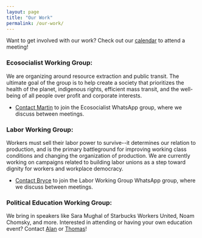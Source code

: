 ```yaml
---
layout: page
title: "Our Work"
permalink: /our-work/
---
```


Want to get involved with our work? Check out our [calendar](../calendar) to attend a meeting!

### Ecosocialist Working Group:

We are organizing around resource extraction and public transit. The ultimate goal of the group is to help create a society that prioritizes the health of the planet, indigenous rights, efficient mass transit, and the well-being of all people over profit and corporate interests.

* [Contact Martin](mailto:mmastnak@princeton.edu) to join the Ecosocialist WhatsApp group, where we discuss between meetings.

### Labor Working Group:

Workers must sell their labor power to survive--it determines our relation to production, and is the primary battleground for improving working class conditions and changing the organization of production. We are currently working on campaigns related to building labor unions as a step toward dignity for workers and workplace democracy.

* [Contact Bryce](mailto:brycespringfield@princeton.edu) to join the Labor Working Group WhatsApp group, where we discuss between meetings.

### Political Education Working Group:

We bring in speakers like Sara Mughal of Starbucks Workers United, Noam Chomsky, and more. Interested in attending or having your own education event? Contact [Alan](ap3169@princeton.edu) or [Thomas](tc6305@princeton.edu)!
